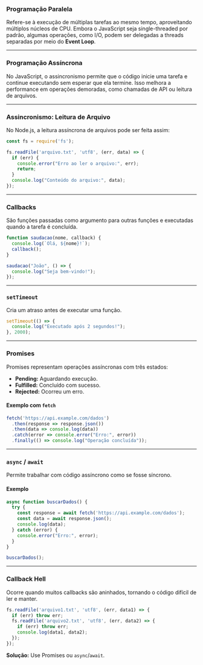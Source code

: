 
### **Programação Paralela**
Refere-se à execução de múltiplas tarefas ao mesmo tempo, aproveitando múltiplos núcleos de CPU. Embora o JavaScript seja single-threaded por padrão, algumas operações, como I/O, podem ser delegadas a threads separadas por meio do **Event Loop**.

---

### **Programação Assíncrona**
No JavaScript, o assincronismo permite que o código inicie uma tarefa e continue executando sem esperar que ela termine. Isso melhora a performance em operações demoradas, como chamadas de API ou leitura de arquivos.

---

### **Assincronismo: Leitura de Arquivo**
No Node.js, a leitura assíncrona de arquivos pode ser feita assim:
```javascript
const fs = require('fs');

fs.readFile('arquivo.txt', 'utf8', (err, data) => {
  if (err) {
    console.error("Erro ao ler o arquivo:", err);
    return;
  }
  console.log("Conteúdo do arquivo:", data);
});
```

---

### **Callbacks**
São funções passadas como argumento para outras funções e executadas quando a tarefa é concluída.
```javascript
function saudacao(nome, callback) {
  console.log(`Olá, ${nome}!`);
  callback();
}

saudacao("João", () => {
  console.log("Seja bem-vindo!");
});
```

---

### **`setTimeout`**
Cria um atraso antes de executar uma função.
```javascript
setTimeout(() => {
  console.log("Executado após 2 segundos!");
}, 2000);
```

---

### **Promises**
Promises representam operações assíncronas com três estados:
- **Pending:** Aguardando execução.
- **Fulfilled:** Concluído com sucesso.
- **Rejected:** Ocorreu um erro.

#### **Exemplo com `fetch`**
```javascript
fetch('https://api.example.com/dados')
  .then(response => response.json())
  .then(data => console.log(data))
  .catch(error => console.error("Erro:", error))
  .finally(() => console.log("Operação concluída"));
```

---

### **`async` / `await`**
Permite trabalhar com código assíncrono como se fosse síncrono.

#### **Exemplo**
```javascript
async function buscarDados() {
  try {
    const response = await fetch('https://api.example.com/dados');
    const data = await response.json();
    console.log(data);
  } catch (error) {
    console.error("Erro:", error);
  }
}

buscarDados();
```

---

### **Callback Hell**
Ocorre quando muitos callbacks são aninhados, tornando o código difícil de ler e manter.
```javascript
fs.readFile('arquivo1.txt', 'utf8', (err, data1) => {
  if (err) throw err;
  fs.readFile('arquivo2.txt', 'utf8', (err, data2) => {
    if (err) throw err;
    console.log(data1, data2);
  });
});
```

**Solução:** Use Promises ou `async`/`await`.


